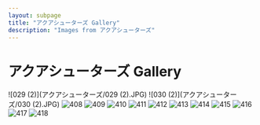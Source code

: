 ```yaml
---
layout: subpage
title: "アクアシューターズ Gallery"
description: "Images from アクアシューターズ"
---
```


# アクアシューターズ Gallery

![029 (2)](アクアシューターズ/029 (2).JPG)
![030 (2)](アクアシューターズ/030 (2).JPG)
![408](アクアシューターズ/408.JPG)
![409](アクアシューターズ/409.JPG)
![410](アクアシューターズ/410.JPG)
![411](アクアシューターズ/411.JPG)
![412](アクアシューターズ/412.JPG)
![413](アクアシューターズ/413.JPG)
![414](アクアシューターズ/414.JPG)
![415](アクアシューターズ/415.JPG)
![416](アクアシューターズ/416.JPG)
![417](アクアシューターズ/417.JPG)
![418](アクアシューターズ/418.JPG)
